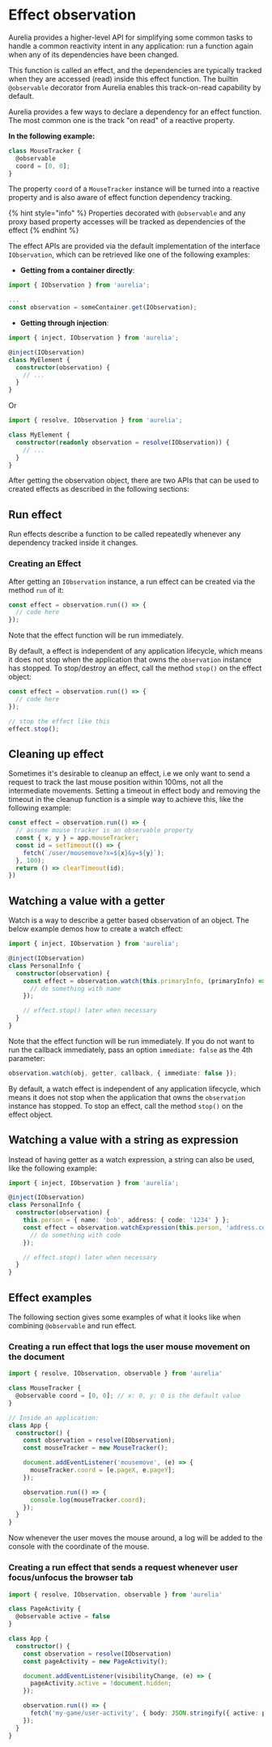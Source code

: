 # Effect observation

Aurelia provides a higher-level API for simplifying some common tasks to handle a common reactivity intent in any application: run a function again when any of its dependencies have been changed.&#x20;

This function is called an effect, and the dependencies are typically tracked when they are accessed (read) inside this effect function. The builtin `@observable` decorator from Aurelia enables this track-on-read capability by default.

Aurelia provides a few ways to declare a dependency for an effect function. The most common one is the track "on read" of a reactive property.

**In the following example:**

```typescript
class MouseTracker {
  @observable
  coord = [0, 0];
}
```

The property `coord` of a `MouseTracker` instance will be turned into a reactive property and is also aware of effect function dependency tracking.

{% hint style="info" %}
Properties decorated with `@observable` and any proxy based property accesses will be tracked as dependencies of the effect
{% endhint %}

The effect APIs are provided via the default implementation of the interface `IObservation`, which can be retrieved like one of the following examples:

  - **Getting from a container directly**:
  ```typescript
  import { IObservation } from 'aurelia';

  ...
  const observation = someContainer.get(IObservation);
  ```

  - **Getting through injection**:
  ```typescript
  import { inject, IObservation } from 'aurelia';

  @inject(IObservation)
  class MyElement {
    constructor(observation) {
      // ...
    }
  }
  ```
  Or

  ```typescript
  import { resolve, IObservation } from 'aurelia';

  class MyElement {
    constructor(readonly observation = resolve(IObservation)) {
      // ...
    }
  }
  ```

After getting the observation object, there are two APIs that can be used to created effects as described in the following sections:

## Run effect

Run effects describe a function to be called repeatedly whenever any dependency tracked inside it changes.

### Creating an Effect

After getting an `IObservation` instance, a run effect can be created via the method `run` of it:

```typescript
const effect = observation.run(() => {
  // code here
});
```

Note that the effect function will be run immediately.

By default, a effect is independent of any application lifecycle, which means it does not stop when the application that owns the `observation` instance has stopped. To stop/destroy an effect, call the method `stop()` on the effect object:

```typescript
const effect = observation.run(() => {
  // code here
});

// stop the effect like this
effect.stop();
```

## Cleaning up effect

Sometimes it's desirable to cleanup an effect, i.e we only want to send a request to track the last mouse position within 100ms, not all the intermediate movements.
Setting a timeout in effect body and removing the timeout in the cleanup function is a simple way to achieve this, like the following example:

```ts
const effect = observation.run(() => {
  // assume mouse tracker is an observable property
  const { x, y } = app.mouseTracker;
  const id = setTimeout(() => {
    fetch(`/user/mousemove?x=${x}&y=${y}`);
  }, 100);
  return () => clearTimeout(id);
})
```

## Watching a value with a getter

Watch is a way to describe a getter based observation of an object. The below example demos how to create a watch effect:

```typescript
import { inject, IObservation } from 'aurelia';

@inject(IObservation)
class PersonalInfo {
  constructor(observation) {
    const effect = observation.watch(this.primaryInfo, (primaryInfo) => primaryInfo.name, function nameChanged(newName, oldName) {
      // do something with name
    });

    // effect.stop() later when necessary
  }
}
```

Note that the effect function will be run immediately. If you do not want to run the callback immediately, pass an option `immediate: false` as the 4th parameter:
```typescript
observation.watch(obj, getter, callback, { immediate: false });
```

By default, a watch effect is independent of any application lifecycle, which means it does not stop when the application that owns the `observation` instance has stopped. To stop an effect, call the method `stop()` on the effect object.

## Watching a value with a string as expression

Instead of having getter as a watch expression, a string can also be used, like the following example:

```typescript
import { inject, IObservation } from 'aurelia';

@inject(IObservation)
class PersonalInfo {
  constructor(observation) {
    this.person = { name: 'bob', address: { code: '1234' } };
    const effect = observation.watchExpression(this.person, 'address.code', function nameChanged(newCode, oldCode) {
      // do something with code
    });

    // effect.stop() later when necessary
  }
}
```

## Effect examples

The following section gives some examples of what it looks like when combining `@observable` and run effect.

### Creating a run effect that logs the user mouse movement on the document

```typescript
import { resolve, IObservation, observable } from 'aurelia'

class MouseTracker {
  @observable coord = [0, 0]; // x: 0, y: 0 is the default value
}

// Inside an application:
class App {
  constructor() {
    const observation = resolve(IObservation);
    const mouseTracker = new MouseTracker();

    document.addEventListener('mousemove', (e) => {
      mouseTracker.coord = [e.pageX, e.pageY];
    });

    observation.run(() => {
      console.log(mouseTracker.coord);
    });
  }
}
```

Now whenever the user moves the mouse around, a log will be added to the console with the coordinate of the mouse.

### Creating a run effect that sends a request whenever user focus/unfocus the browser tab

```typescript
import { resolve, IObservation, observable } from 'aurelia'

class PageActivity {
  @observable active = false
}

class App {
  constructor() {
    const observation = resolve(IObservation)
    const pageActivity = new PageActivity();

    document.addEventListener(visibilityChange, (e) => {
      pageActivity.active = !document.hidden;
    });

    observation.run(() => {
      fetch('my-game/user-activity', { body: JSON.stringify({ active: pageActivity.active }) })
    });
  }
}
```
